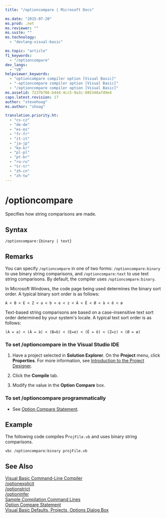 ```yaml
---
title: "/optioncompare | Microsoft Docs"

ms.date: "2015-07-20"
ms.prod: .net
ms.reviewer: ""
ms.suite: ""
ms.technology: 
  - "devlang-visual-basic"

ms.topic: "article"
f1_keywords: 
  - "/optioncompare"
dev_langs: 
  - "VB"
helpviewer_keywords: 
  - "optioncompare compiler option [Visual Basic]"
  - "-optioncompare compiler option [Visual Basic]"
  - "/optioncompare compiler option [Visual Basic]"
ms.assetid: 7237b766-b44d-4cc5-9a3c-885348a7d9e4
caps.latest.revision: 17
author: "stevehoag"
ms.author: "shoag"

translation.priority.ht: 
  - "cs-cz"
  - "de-de"
  - "es-es"
  - "fr-fr"
  - "it-it"
  - "ja-jp"
  - "ko-kr"
  - "pl-pl"
  - "pt-br"
  - "ru-ru"
  - "tr-tr"
  - "zh-cn"
  - "zh-tw"
---
```

# /optioncompare
Specifies how string comparisons are made.  
  
## Syntax  
  
```  
/optioncompare:{binary | text}  
```  
  
## Remarks  
 You can specify `/optioncompare` in one of two forms: `/optioncompare:binary` to use binary string comparisons, and `/optioncompare:text` to use text string comparisons. By default, the compiler uses `/optioncompare:binary`.  
  
 In Microsoft Windows, the code page being used determines the binary sort order. A typical binary sort order is as follows:  
  
 `A < B < E < Z < a < b < e < z < À < Ê < Ø < à < ê < ø`  
  
 Text-based string comparisons are based on a case-insensitive text sort order determined by your system's locale. A typical text sort order is as follows:  
  
 `(A = a) < (À = à) < (B=b) < (E=e) < (Ê = ê) < (Z=z) < (Ø = ø)`  
  
### To set /optioncompare in the Visual Studio IDE  
  
1.  Have a project selected in **Solution Explorer**. On the **Project** menu, click **Properties**. For more information, see [Introduction to the Project Designer](http://msdn.microsoft.com/en-us/898dd854-c98d-430c-ba1b-a913ce3c73d7).  
  
2.  Click the **Compile** tab.  
  
3.  Modify the value in the **Option Compare** box.  
  
### To set /optioncompare programmatically  
  
-   See [Option Compare Statement](../../../visual-basic/language-reference/statements/option-compare-statement.md).  
  
## Example  
 The following code compiles P`rojFile.vb` and uses binary string comparisons.  
  
```  
vbc /optioncompare:binary projFile.vb  
```  
  
## See Also  
 [Visual Basic Command-Line Compiler](../../../visual-basic/reference/command-line-compiler/index.md)   
 [/optionexplicit](../../../visual-basic/reference/command-line-compiler/optionexplicit.md)   
 [/optionstrict](../../../visual-basic/reference/command-line-compiler/optionstrict.md)   
 [/optioninfer](../../../visual-basic/reference/command-line-compiler/optioninfer.md)   
 [Sample Compilation Command Lines](../../../visual-basic/reference/command-line-compiler/sample-compilation-command-lines.md)   
 [Option Compare Statement](../../../visual-basic/language-reference/statements/option-compare-statement.md)   
 [Visual Basic Defaults, Projects, Options Dialog Box](https://docs.microsoft.com/visualstudio/ide/reference/visual-basic-defaults-projects-options-dialog-box)